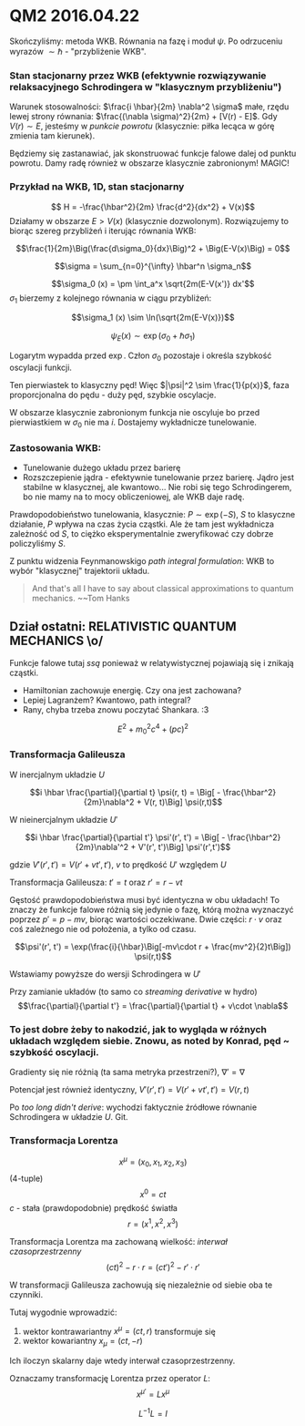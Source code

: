 # QM2 2016.04.22

Skończyliśmy: metoda WKB. Równania na fazę i moduł $\psi$. Po odrzuceniu wyrazów $\sim \hbar$ - "przybliżenie WKB".

### Stan stacjonarny przez WKB (efektywnie rozwiązywanie relaksacyjnego Schrodingera w "klasycznym przybliżeniu")

Warunek stosowalności: $\frac{i \hbar}{2m} \nabla^2 \sigma$ małe, rzędu lewej strony równania: $\frac{(\nabla \sigma)^2}{2m} + [V(r) - E]$. Gdy $V(r) \sim E$, jesteśmy w *punkcie powrotu* (klasycznie: piłka lecąca w górę zmienia tam kierunek).

Będziemy się zastanawiać, jak skonstruować funkcje falowe dalej od punktu powrotu. Damy radę również w obszarze klasycznie zabronionym! MAGIC!

### Przykład na WKB, 1D, stan stacjonarny

$$ H = -\frac{\hbar^2}{2m} \frac{d^2}{dx^2} + V(x)$$
Działamy w obszarze $E > V(x)$ (klasycznie dozwolonym). Rozwiązujemy to biorąc szereg przybliżeń i iterując równania WKB:

$$\frac{1}{2m}\Big(\frac{d\sigma_0}{dx}\Big)^2 + \Big(E-V(x)\Big) = 0$$

$$\sigma = \sum_{n=0}^{\infty} \hbar^n \sigma_n$$

$$\sigma_0 (x) = \pm \int_a^x \sqrt{2m(E-V(x')} dx'$$
$\sigma_1$ bierzemy z kolejnego równania w ciągu przybliżeń:

$$\sigma_1 (x) \sim \ln(\sqrt{2m(E-V(x)})$$

$$\psi_E(x) \sim \exp(\sigma_0 + \hbar \sigma_1)$$

Logarytm wypadda przed $\exp$. Człon $\sigma_0$ pozostaje i określa szybkość oscylacji funkcji.

Ten pierwiastek to klasyczny pęd! Więc $|\psi|^2 \sim \frac{1}{p(x)}$, faza proporcjonalna do pędu - duży pęd, szybkie oscylacje.


W obszarze klasycznie zabronionym funkcja nie oscyluje bo przed pierwiastkiem w $\sigma_0$ nie ma $i$. Dostajemy wykładnicze tunelowanie.


### Zastosowania WKB:
* Tunelowanie dużego układu przez barierę
* Rozszczepienie jądra - efektywnie tunelowanie przez barierę. Jądro jest stabilne w klasycznej, ale kwantowo... Nie robi się tego Schrodingerem, bo nie mamy na to mocy obliczeniowej, ale WKB daje radę.

Prawdopodobieństwo tunelowania, klasycznie: $P \sim \exp(-S)$, $S$ to klasyczne działanie, $P$ wpływa na czas życia cząstki. Ale że tam jest wykładnicza zależność od $S$, to ciężko eksperymentalnie zweryfikować czy dobrze policzyliśmy $S$.

Z punktu widzenia Feynmanowskigo *path integral formulation*: WKB to wybór "klasycznej" trajektorii układu.

> And that's all I have to say about classical approximations to quantum mechanics. ~~Tom Hanks

## Dział ostatni: RELATIVISTIC QUANTUM MECHANICS \o/

Funkcje falowe tutaj *ssą* ponieważ w relatywistycznej pojawiają się i znikają cząstki.
* Hamiltonian zachowuje energię. Czy ona jest zachowana?
* Lepiej Lagranżem? Kwantowo, path integral?
* Rany, chyba trzeba znowu poczytać Shankara. :3

$$ E^2 + m_0^2 c^4 + (pc)^2$$

### Transformacja Galileusza
W inercjalnym układzie $U$

$$i \hbar \frac{\partial}{\partial t} \psi(r, t) = \Big[ - \frac{\hbar^2}{2m}\nabla^2 + V(r, t)\Big] \psi(r,t)$$

W nieinercjalnym układzie $U'$

$$i \hbar \frac{\partial}{\partial t'} \psi'(r', t') = \Big[ - \frac{\hbar^2}{2m}\nabla'^2 + V'(r', t')\Big] \psi'(r',t')$$

gdzie $V'(r',t') = V(r' + vt', t')$, $v$ to prędkość $U'$ względem $U$

Transformacja Galileusza: $t'=t$ oraz $r' = r - vt$

Gęstość prawdopodobieństwa musi być identyczna w obu układach! To znaczy że funkcje falowe różnią się jedynie o fazę, którą można wyznaczyć poprzez $p' = p - mv$, biorąc wartości oczekiwane. Dwie części: $r \cdot v$ oraz coś zależnego nie od położenia, a tylko od czasu.

$$\psi'(r', t') = \exp(\frac{i}{\hbar}\Big[-mv\cdot r + \frac{mv^2}{2}t\Big]) \psi(r,t)$$

Wstawiamy powyższe do wersji Schrodingera w $U'$

Przy zamianie układów (to samo co *streaming derivative* w hydro)
$$\frac{\partial}{\partial t'} = \frac{\partial}{\partial t} + v\cdot \nabla$$

### To jest dobre żeby to nakodzić, jak to wygląda w różnych układach względem siebie. Znowu, as noted by Konrad, pęd ~ szybkość oscylacji.

Gradienty się nie różnią (ta sama metryka przestrzeni?), $\nabla' = \nabla$

Potencjał jest również identyczny, $V'(r',t') = V(r' + v t', t') = V(r, t)$

Po *too long didn't derive*: wychodzi faktycznie źródłowe równanie Schrodingera w układzie $U$. Git.

### Transformacja Lorentza
$$x^\mu = (x_0, x_1, x_2, x_3)$$
(4-tuple)
$$x^0 = ct$$
$c$ - stała (prawdopodobnie) prędkość światła
$$ r = (x^1, x^2, x^3)$$

Transformacja Lorentza ma zachowaną wielkość: *interwał czasoprzestrzenny*
$$(ct)^2 - r \cdot r = (ct')^2 - r' \cdot r' $$

W transformacji Galileusza zachowują się niezależnie od siebie oba te czynniki.

Tutaj wygodnie wprowadzić:
1. wektor kontrawariantny
$x^\mu = (ct, r)$
transformuje się
2. wektor kowariantny
$x_\mu = (ct, -r)$

Ich iloczyn skalarny daje wtedy interwał czasoprzestrzenny.

Oznaczamy transformację Lorentza przez operator $L$:
$$ x^{\mu'} =L x^\mu$$

$$L^{-1} L = I$$
